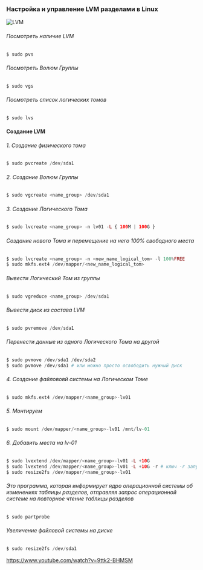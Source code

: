### Настройка и управление LVM разделами в Linux

![LVM](https://github.com/user-attachments/assets/d2005549-6752-4d6e-8731-6ae520f2ccfa)


######  Посмотреть наличие LVM
```php
$ sudo pvs
```

######  Посмотреть Волюм Группы
```php
$ sudo vgs
```

######  Посмотреть список логических томов
```php
$ sudo lvs
```

#### Создание LVM

###### 1. Создание физического тома
```php
$ sudo pvcreate /dev/sda1 
```

###### 2. Создание Волюм Группы
```php
$ sudo vgcreate <name_group> /dev/sda1 
```

###### 3. Создание Логического Тома
```php
$ sudo lvcreate <name_group> -n lv01 -L { 100M | 100G }
```
###### Создание нового Тома и перемещение на него 100% свободного места
```php
$ sudo lvcreate <name_group> -n <new_name_logical_tom> -l 100%FREE
$ sudo mkfs.ext4 /dev/mapper/<new_name_logical_tom>
```

###### Вывести Логический Том из группы
```php
$ sudo vgreduce <name_group> /dev/sda1
```

###### Вывести диск из состава LVM
```php
$ sudo pvremove /dev/sda1
```

###### Перенести данные из одного Логического Тома на другой
```php
$ sudo pvmove /dev/sda1 /dev/sda2  
$ sudo pvmove /dev/sda1 # или можно просто освободить нужный диск
```

###### 4. Создание файлововй системы на Логическом Томе
```php
$ sudo mkfs.ext4 /dev/mapper/<name_group>-lv01
```

###### 5. Монтируем
```php
$ sudo mount /dev/mapper/<name_group>-lv01 /mnt/lv-01 
```

###### 6. Добавить места на lv-01
```php
$ sudo lvextend /dev/mapper/<name_group>-lv01 -L +10G  
$ sudo lvextend /dev/mapper/<name_group>-lv01 -L +10G -r # ключ -r запускает resize2fs  
$ sudo resize2fs /dev/mapper/<name_group>-lv01
```


###### Это программа, которая информирует ядро операционной системы об изменениях таблицы разделов, отправляя запрос операционной системе на повторное чтение таблицы разделов
```php
$ sudo partprobe
```

###### Увеличение файловой системы на диске
```php
$ sudo resize2fs /dev/sda1
```

https://www.youtube.com/watch?v=9ttk2-BHMSM
